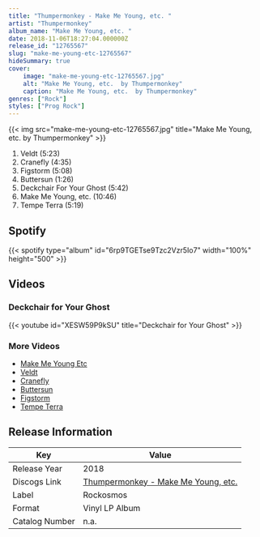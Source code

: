 ```yaml
---
title: "Thumpermonkey - Make Me Young, etc. "
artist: "Thumpermonkey"
album_name: "Make Me Young, etc. "
date: 2018-11-06T18:27:04.000000Z
release_id: "12765567"
slug: "make-me-young-etc-12765567"
hideSummary: true
cover:
    image: "make-me-young-etc-12765567.jpg"
    alt: "Make Me Young, etc.  by Thumpermonkey"
    caption: "Make Me Young, etc.  by Thumpermonkey"
genres: ["Rock"]
styles: ["Prog Rock"]
---
```


{{< img src="make-me-young-etc-12765567.jpg" title="Make Me Young, etc.  by Thumpermonkey" >}}

<!-- section break -->

1. Veldt (5:23)
2. Cranefly  (4:35)
3. Figstorm  (5:08)
4. Buttersun  (1:26)
5. Deckchair For Your Ghost  (5:42)
6. Make Me Young, etc.  (10:46)
7. Tempe Terra (5:19)

<!-- section break -->


## Spotify
{{< spotify type="album" id="6rp9TGETse9Tzc2Vzr5Io7" width="100%" height="500" >}}



## Videos
### Deckchair for Your Ghost
{{< youtube id="XESW59P9kSU" title="Deckchair for Your Ghost" >}}<br>

### More Videos

- [Make Me Young Etc](https://www.youtube.com/watch?v=yABAVfQMC-E)
- [Veldt](https://www.youtube.com/watch?v=ZEyDjgXHdRc)
- [Cranefly](https://www.youtube.com/watch?v=OP6GrlDQfOw)
- [Buttersun](https://www.youtube.com/watch?v=zEaWLPUhAiI)
- [Figstorm](https://www.youtube.com/watch?v=bez5Jd96Xa4)
- [Tempe Terra](https://www.youtube.com/watch?v=rtEqRFXhTBM)


## Release Information
|  Key           | Value                                                |
| ---------------| ---------------------------------------------------- |
| Release Year   | 2018                                   |
| Discogs Link   | [Thumpermonkey - Make Me Young, etc. ](https://www.discogs.com/release/12765567-Thumpermonkey-Make-Me-Young-etc-) |
| Label          | Rockosmos |
| Format         | Vinyl LP Album |
| Catalog Number | n.a. |
